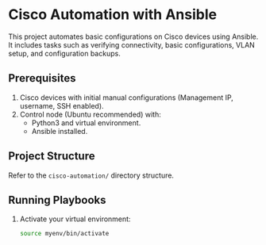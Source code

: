 # Cisco Automation with Ansible
This project automates basic configurations on Cisco devices using Ansible. It includes tasks such as verifying connectivity, basic configurations, VLAN setup, and configuration backups.

## Prerequisites
1. Cisco devices with initial manual configurations (Management IP, username, SSH enabled).
2. Control node (Ubuntu recommended) with:
   - Python3 and virtual environment.
   - Ansible installed.

## Project Structure
Refer to the `cisco-automation/` directory structure.

## Running Playbooks
1. Activate your virtual environment:
   ```bash
   source myenv/bin/activate

